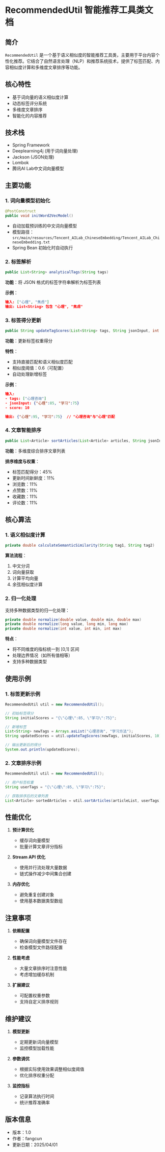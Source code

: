 # RecommendedUtil 智能推荐工具类文档

## 简介

`RecommendedUtil` 是一个基于语义相似度的智能推荐工具类，主要用于平台内容个性化推荐。它结合了自然语言处理（NLP）和推荐系统技术，提供了标签匹配、内容相似度计算和多维度文章排序等功能。

## 核心特性

- 基于词向量的语义相似度计算
- 动态标签评分系统
- 多维度文章排序
- 智能化的内容推荐

## 技术栈

- Spring Framework
- Deeplearning4j (用于词向量处理)
- Jackson (JSON处理)
- Lombok
- 腾讯AI Lab中文词向量模型

## 主要功能

### 1. 词向量模型初始化

```java
@PostConstruct
public void initWord2VecModel()
```

- 自动加载预训练的中文词向量模型
- 模型路径：`src/main/resources/Tencent_AILab_ChineseEmbedding/Tencent_AILab_ChineseEmbedding.txt`
- Spring Bean 初始化时自动执行

### 2. 标签解析

```java
public List<String> analyticalTags(String tags)
```

**功能**：将 JSON 格式的标签字符串解析为标签列表

**示例**：
```json
输入: ["心理", "焦虑"]
输出: List<String> 包含 "心理", "焦虑"
```

### 3. 标签得分更新

```java
public String updateTagScores(List<String> tags, String jsonInput, int score)
```

**功能**：更新标签权重得分

**特性**：
- 支持直接匹配和语义相似度匹配
- 相似度阈值：0.6（可配置）
- 自动处理新增标签

**示例**：
```json
输入:
- tags: ["心理咨询"]
- jsonInput: {"心理":85, "学习":75}
- score: 10

输出: {"心理":95, "学习":75}  // "心理咨询"与"心理"匹配
```

### 4. 文章智能排序

```java
public List<Article> sortArticles(List<Article> articles, String jsonInput)
```

**功能**：多维度综合排序文章列表

**排序维度与权重**：
- 标签匹配得分：45%
- 更新时间新鲜度：11%
- 浏览数：11%
- 点赞数：11%
- 收藏数：11%
- 评论数：11%

## 核心算法

### 1. 语义相似度计算

```java
private double calculateSemanticSimilarity(String tag1, String tag2)
```

**算法流程**：
1. 中文分词
2. 词向量获取
3. 计算平均向量
4. 余弦相似度计算

### 2. 归一化处理

支持多种数据类型的归一化处理：

```java
private double normalize(double value, double min, double max)
private double normalize(long value, long min, long max)
private double normalize(int value, int min, int max)
```

**特点**：
- 将不同维度的指标统一到 [0,1] 区间
- 处理边界情况（如所有值相等）
- 支持多种数据类型

## 使用示例

### 1. 标签更新示例

```java
RecommendedUtil util = new RecommendedUtil();

// 初始标签得分
String initialScores = "{\"心理\":85, \"学习\":75}";

// 新增标签
List<String> newTags = Arrays.asList("心理咨询", "学习方法");
String updatedScores = util.updateTagScores(newTags, initialScores, 10);

// 输出更新后的得分
System.out.println(updatedScores);
```

### 2. 文章排序示例

```java
RecommendedUtil util = new RecommendedUtil();

// 用户标签权重
String userTags = "{\"心理\":85, \"学习\":75}";

// 获取排序后的文章列表
List<Article> sortedArticles = util.sortArticles(articleList, userTags);
```

## 性能优化

1. **预计算优化**
   - 缓存词向量模型
   - 批量计算文章评分指标

2. **Stream API 优化**
   - 使用并行流处理大量数据
   - 链式操作减少中间集合创建

3. **内存优化**
   - 避免重复创建对象
   - 使用基本数据类型数组

## 注意事项

1. **依赖配置**
   - 确保词向量模型文件存在
   - 检查模型文件路径配置

2. **性能考虑**
   - 大量文章排序时注意性能
   - 考虑增加缓存机制

3. **扩展建议**
   - 可配置权重参数
   - 支持自定义排序规则

## 维护建议

1. **模型更新**
   - 定期更新词向量模型
   - 监控模型加载性能

2. **参数调优**
   - 根据实际使用效果调整相似度阈值
   - 优化排序权重分配

3. **监控指标**
   - 记录算法执行时间
   - 统计推荐准确率

## 版本信息

- 版本：1.0
- 作者：fangcun
- 更新日期：2025/04/01
